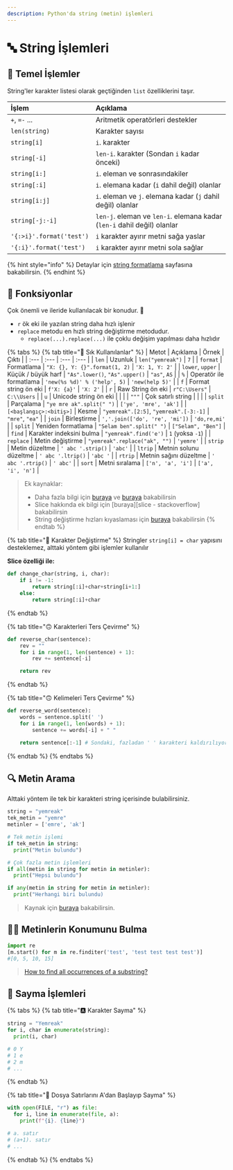 ```yaml
---
description: Python'da string (metin) işlemleri
---
```


# 🔤 String İşlemleri

## 🧱 Temel İşlemler

String'ler karakter listesi olarak geçtiğinden `list` özelliklerini taşır.

| İşlem | Açıklama |
| :--- | :--- |
| `+`, `=-` ... | Aritmetik operatörleri destekler |
| `len(string)` | Karakter sayısı |
| `string[i]` | `i`. karakter |
| `string[-i]` | `len-i`. karakter \(Sondan `i` kadar önceki\) |
| `string[i:]` | `i`. eleman ve sonrasındakiler |
| `string[:i]` | `i`. elemana kadar \(`i` dahil değil\) olanlar |
| `string[i:j]` | `i`. eleman ve `j`. elemana kadar \(`j` dahil değil\) olanlar |
| `string[-j:-i]` | `len-j`. eleman ve `len-i`. elemana kadar \(`len-i` dahil değil\) olanlar |
| `'{:>i}'.format('test')` | `i` karakter ayırır metni sağa yaslar |
| `'{:i}'.format('test')` | `i` karakter ayırır metni sola sağlar |

{% hint style="info" %}
Detaylar için [string formatlama](https://pyformat.info/) sayfasına bakabilirsin.
{% endhint %}

## 💠 Fonksiyonlar

Çok önemli ve ileride kullanılacak bir konudur. 🌟

* `r` ök eki ile yazılan string daha hızlı işlenir
* `replace` metodu en hızlı string değiştirme metodudur.
  * `replace(...).replace(...)` ile çoklu değişim yapılması daha hızlıdır

{% tabs %}
{% tab title="🌟 Sık Kullanılanlar" %}
| Metot | Açıklama | Örnek | Çıktı |
| :--- | :--- | :--- | :--- |
| `len` | Uzunluk | `len("yemreak")` | `7` |
| `format` | Formatlama | `"X: {}, Y: {}".format(1, 2)` | `'X: 1, Y: 2'` |
| `lower`, `upper` | Küçük / büyük harf | `"As".lower()`, `"As".upper()` | `"as"`, `AS` |
| `%` | Operatör ile formatlama | `'new(%s %d)' % ('help', 5)` | `'new(help 5)'` |
| `f` | Format string ön eki | `f'X: {a}'` | `'X: 2'` |
| `r` | Raw String ön eki | `r"C:\Users"` | `C:\\Users` |
| `u` | Unicode string ön eki |  |  |
| `"""` | Çok satırlı string |  |  |
| `split` | Parçalama | `"ye mre ak".split(" ")` | `['ye', 'mre', 'ak']` |
| `[<başlangıç>:<bitiş>]` | Kesme | `"yemreak".[2:5]`, `"yemreak".[-3:-1]` | `"mre"`, `"ea"` |
| `join` | Birleştirme | `','.join(['do', 're', 'mi'])` | `'do,re,mi'` |
| `split` | Yeniden formatlama | `"Selam ben".split(" ")` | `["Selam", "Ben"]` |
| `find` | Karakter indeksini bulma | `"yemreak".find('e')` | `1` \(yoksa `-1`\) |
| `replace` | Metin değiştirme | `"yemreak".replace("ak", "")` | `'yemre'` |
| `strip` | Metin düzeltme | `' abc '.strip()` | `'abc'` |
| `ltrip` | Metnin solunu düzeltme | `' abc '.ltrip()` | `'abc '` |
| `rtrip` | Metnin sağını düzeltme | `' abc '.rtrip()` | `' abc'` |
| `sort` | Metni sıralama | `['n', 'a', 'i']` | `['a', 'i', 'n']` |

> Ek kaynaklar:
>
> * Daha fazla bilgi için [buraya](https://www.programiz.com/python-programming/methods/string) ve [buraya](https://stackoverflow.com/questions/10660435/pythonic-way-to-create-a-long-multi-line-string) bakabilirsin
> * Slice hakkında ek bilgi için \[buraya\]\[slice - stackoverflow\] bakabilirsin
> * String değiştirme hızları kıyaslaması için [buraya](https://stackoverflow.com/a/27086669/9770490) bakabilirsin
{% endtab %}

{% tab title="🔂 Karakter Değiştirme" %}
Stringler `string[i] = char` yapısını desteklemez, alttaki yöntem gibi işlemler kullanılır

**Slice özelliği ile:**

```python
def change_char(string, i, char):
    if i != -1:
        return string[:i]+char+string[i+1:]
    else:
        return string[:i]+char
```
{% endtab %}

{% tab title="🙃 Karakterleri Ters Çevirme" %}
```python
def reverse_char(sentence):
    rev = ""
    for i in range(1, len(sentence) + 1):
        rev += sentence[-i]

    return rev
```
{% endtab %}

{% tab title="🙃 Kelimeleri Ters Çevirme" %}
```python
def reverse_word(sentence):
    words = sentence.split(' ')
    for i in range(1, len(words) + 1):
        sentence += words[-i] + " "

    return sentence[:-1] # Sondaki, fazladan ' ' karakteri kaldırılıyor
```
{% endtab %}
{% endtabs %}

## 🔍 Metin Arama

Alttaki yöntem ile tek bir karakteri string içerisinde bulabilirsiniz.

```python
string = "yemreak"
tek_metin = "yemre"
metinler = ['emre', 'ak']

# Tek metin işlemi
if tek_metin in string:
  print("Metin bulundu")

# Çok fazla metin işlemleri
if all(metin in string for metin in metinler):
  print("Hepsi bulundu")

if any(metin in string for metin in metinler):
  print("Herhangi biri bulundu)
```

> Kaynak için [buraya](https://stackoverflow.com/a/3389611/9770490) bakabilirsin.

## ️‍🕵️‍♂️ Metinlerin Konumunu Bulma

```python
import re
[m.start() for m in re.finditer('test', 'test test test test')]
#[0, 5, 10, 15]
```

> [How to find all occurrences of a substring?](https://stackoverflow.com/a/4664889/9770490)

## 🔢 Sayma İşlemleri

{% tabs %}
{% tab title="🅰 Karakter Sayma" %}
```python
string = "Yemreak"
for i, char in enumerate(string):
  print(i, char)

# 0 Y
# 1 e
# 2 m
# ...
```
{% endtab %}

{% tab title="📂 Dosya Satırlarını A\'dan Başlayıp Sayma" %}
```python
with open(FILE, "r") as file:
  for i, line in enumerate(file, a):
    print(f"{i}. {line}")

# a. satır
# (a+1). satır
# ...
```
{% endtab %}
{% endtabs %}

